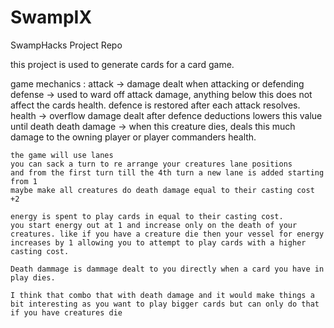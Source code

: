 # SwampIX
SwampHacks Project Repo

this project is used to generate cards for a card game.

game mechanics :
    attack -> damage dealt when attacking or defending
    defense -> used to ward off attack damage, anything below this does not affect the cards health. defence is restored after each attack resolves.
    health -> overflow damage dealt after defence deductions lowers this value until death
    death damage -> when this creature dies, deals this much damage to the owning player or player commanders health.

    the game will use lanes
    you can sack a turn to re arrange your creatures lane positions
    and from the first turn till the 4th turn a new lane is added starting from 1 
    maybe make all creatures do death damage equal to their casting cost +2 

    energy is spent to play cards in equal to their casting cost.
    you start energy out at 1 and increase only on the death of your creatures. like if you have a creature die then your vessel for energy increases by 1 allowing you to attempt to play cards with a higher casting cost.
    
    Death dammage is dammage dealt to you directly when a card you have in play dies.

    I think that combo that with death damage and it would make things a bit interesting as you want to play bigger cards but can only do that if you have creatures die